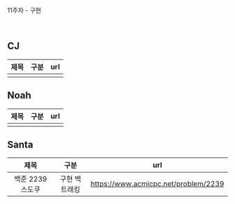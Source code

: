 11주차 - 구현

</br>

## CJ

|제목|구분|url|
|:------:|:---:|:---:|
||||


## Noah

| 제목 | 구분 | url |
|:------:|:---:|:---:|
||||


## Santa

|제목|구분|url|
|:------:|:---:|:---:|
|백준 2239 스도쿠 |구현 백트래킹|https://www.acmicpc.net/problem/2239|
